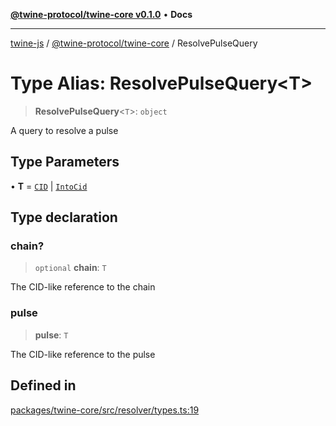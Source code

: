 [**@twine-protocol/twine-core v0.1.0**](../index.md) • **Docs**

***

[twine-js](../../../index.md) / [@twine-protocol/twine-core](../index.md) / ResolvePulseQuery

# Type Alias: ResolvePulseQuery\<T\>

> **ResolvePulseQuery**\<`T`\>: `object`

A query to resolve a pulse

## Type Parameters

• **T** = [`CID`](../classes/CID.md) \| [`IntoCid`](IntoCid.md)

## Type declaration

### chain?

> `optional` **chain**: `T`

The CID-like reference to the chain

### pulse

> **pulse**: `T`

The CID-like reference to the pulse

## Defined in

[packages/twine-core/src/resolver/types.ts:19](https://github.com/twine-protocol/twine-js/blob/afcd6a4191783e38a824b15e0910dbcaa4196a95/packages/twine-core/src/resolver/types.ts#L19)
